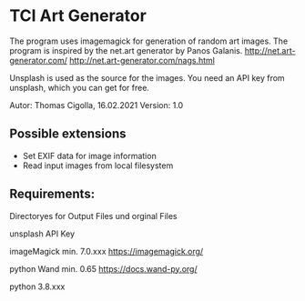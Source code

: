 # TCI Art Generator

The program uses imagemagick for generation of random art images.
The program is inspired by the net.art generator by Panos Galanis.
http://net.art-generator.com/
http://net.art-generator.com/nags.html

Unsplash is used as the source for the images. 
You need an API key from unsplash, which you can get for free.

Autor: Thomas Cigolla, 16.02.2021
Version: 1.0

## Possible extensions

- Set EXIF data for image information
- Read input images from local filesystem

## Requirements: 

Directoryes for Output Files und orginal Files

unsplash API Key

imageMagick min. 7.0.xxx
https://imagemagick.org/

python Wand min. 0.65 
https://docs.wand-py.org/

python 3.8.xxx
